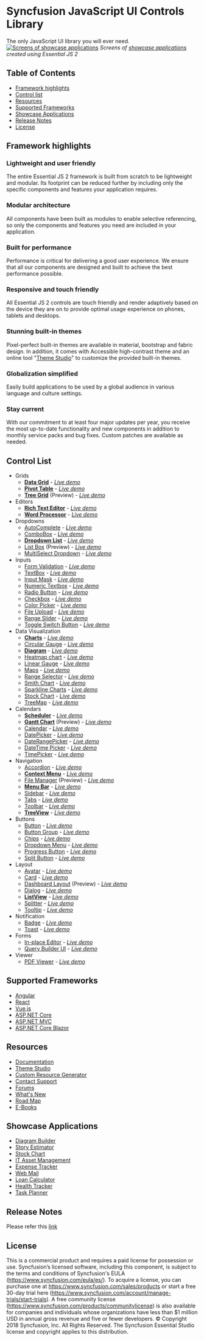 # Syncfusion JavaScript UI Controls Library
 The only JavaScript UI library you will ever need.
 [![Screens of showcase applications](https://ej2.syncfusion.com/products/ej2-banner.gif)](https://syncfusion.com/javascript-ui-controls/)
 *Screens of [showcase applications](#showcase-applications) created using Essential JS 2*
 ## Table of Contents
 * [Framework highlights](#framework-highlights)
* [Control list](#control-list)
* [Resources](#resources)
* [Supported Frameworks](#supported-frameworks)
* [Showcase Applications](#showcase-applications)
* [Release Notes](#release-notes)
* [License](#license)
 ## Framework highlights
 ### Lightweight and user friendly
 The entire Essential JS 2 framework is built from scratch to be lightweight and modular. Its footprint can be reduced further by including only the specific components and features your application requires.
 ### Modular architecture
 All components have been built as modules to enable selective referencing, so only the components and features you need are included in your application.
 ### Built for performance
 Performance is critical for delivering a good user experience. We ensure that all our components are designed and built to achieve the best performance possible.
 ### Responsive and touch friendly
 All Essential JS 2 controls are touch friendly and render adaptively based on the device they are on to provide optimal usage experience on phones, tablets and desktops.
 ### Stunning built-in themes
 Pixel-perfect built-in themes are available in material, bootstrap and fabric design. In addition, it comes with Accessible high-contrast theme and an online tool "[Theme Studio](https://ej2.syncfusion.com/themestudio/)" to customize the provided built-in themes.
 ### Globalization simplified
 Easily build applications to be used by a global audience in various language and culture settings.
 ### Stay current
 With our commitment to at least four major updates per year, you receive the most up-to-date functionality and new components in addition to monthly service packs and bug fixes. Custom patches are available as needed.
 ## Control List
 * Grids
    * [**Data Grid**](https://syncfusion.com/javascript-ui-controls/js-data-grid?utm_medium=listing&utm_source=npm&utm_campaign=ej2-common-npm) - [*Live demo*](https://ej2.syncfusion.com/demos#/material/grid/grid-overview.html)
    * [**Pivot Table**](https://www.syncfusion.com/javascript-ui-controls/js-pivot-table?utm_medium=listing&utm_source=npm&utm_campaign=ej2-common-npm) - [*Live demo*](https://ej2.syncfusion.com/demos#/material/pivot-view/default.html)
    * [**Tree Grid**](https://www.syncfusion.com/javascript-ui-controls/js-tree-grid?utm_medium=listing&utm_source=npm&utm_campaign=ej2-common-npm) (Preview) - [*Live demo*](https://ej2.syncfusion.com/demos/#/material/tree-grid/default.html)
 * Editors
    * [**Rich Text Editor**](https://www.syncfusion.com/javascript-ui-controls/js-wysiwyg-rich-text-editor?utm_medium=listing&utm_source=npm&utm_campaign=ej2-common-npm) - [*Live demo*](https://ej2.syncfusion.com/demos#/material/rich-text-editor/tools.html)
    * [**Word Processor**](https://www.syncfusion.com/javascript-ui-controls/js-word-processor?utm_medium=listing&utm_source=npm&utm_campaign=ej2-common-npm) - [*Live demo*](https://ej2.syncfusion.com/demos#/material/document-editor/default.html)
 * Dropdowns
    * [AutoComplete](https://www.syncfusion.com/javascript-ui-controls/js-autocomplete?utm_medium=listing&utm_source=npm&utm_campaign=ej2-common-npm) - [*Live demo*](https://ej2.syncfusion.com/demos#/material/auto-complete/default.html)
    * [ComboBox](https://www.syncfusion.com/javascript-ui-controls/js-combobox?utm_medium=listing&utm_source=npm&utm_campaign=ej2-common-npm) - [*Live demo*](https://ej2.syncfusion.com/demos#/material/combo-box/default.html)
    * [**Dropdown List**](https://www.syncfusion.com/javascript-ui-controls/js-dropdown-list?utm_medium=listing&utm_source=npm&utm_campaign=ej2-common-npm) - [*Live demo*](https://ej2.syncfusion.com/demos#/material/drop-down-list/default.html)
    * [List Box](https://www.syncfusion.com/javascript-ui-controls/js-listbox?utm_medium=listing&utm_source=npm&utm_campaign=ej2-common-npm) (Preview) - [*Live demo*](https://ej2.syncfusion.com/demos/#/material/list-box/default.html)
    * [MultiSelect Dropdown](https://www.syncfusion.com/javascript-ui-controls/multiselect-dropdown?utm_medium=listing&utm_source=npm&utm_campaign=ej2-common-npm) - [*Live demo*](https://ej2.syncfusion.com/demos#/material/multi-select/default.html)
 * Inputs
    * [Form Validation](https://www.syncfusion.com/javascript-ui-controls/js-form-validation?utm_medium=listing&utm_source=npm&utm_campaign=ej2-common-npm) - [*Live demo*](https://ej2.syncfusion.com/demos#/material/form-validator/default.html)
    * [TextBox](https://www.syncfusion.com/javascript-ui-controls/js-textbox?utm_medium=listing&utm_source=npm&utm_campaign=ej2-common-npm) - [*Live demo*](https://ej2.syncfusion.com/demos#/material/textbox/default.html)
    * [Input Mask](https://www.syncfusion.com/javascript-ui-controls/js-input-mask?utm_medium=listing&utm_source=npm&utm_campaign=ej2-common-npm) - [*Live demo*](https://ej2.syncfusion.com/demos#/material/maskedtextbox/default.html)
    * [Numeric Textbox](https://www.syncfusion.com/javascript-ui-controls/js-numeric-textbox?utm_medium=listing&utm_source=npm&utm_campaign=ej2-common-npm) - [*Live demo*](https://ej2.syncfusion.com/demos#/material/numerictextbox/default.html)
    * [Radio Button](https://www.syncfusion.com/javascript-ui-controls/js-radio-button?utm_medium=listing&utm_source=npm&utm_campaign=ej2-common-npm) - [*Live demo*](https://ej2.syncfusion.com/demos#/material/button/radio-button.html)
    * [Checkbox](https://www.syncfusion.com/javascript-ui-controls/js-checkbox?utm_medium=listing&utm_source=npm&utm_campaign=ej2-common-npm) - [*Live demo*](https://ej2.syncfusion.com/demos/#/material/button/checkbox.html)
    * [Color Picker](https://www.syncfusion.com/javascript-ui-controls/js-color-picker?utm_medium=listing&utm_source=npm&utm_campaign=ej2-common-npm) - [*Live demo*](https://ej2.syncfusion.com/demos#/material/color-picker/default.html)
    * [File Upload](https://www.syncfusion.com/javascript-ui-controls/js-file-upload?utm_medium=listing&utm_source=npm&utm_campaign=ej2-common-npm) - [*Live demo*](https://ej2.syncfusion.com/demos#/material/uploader/default.html)
    * [Range Slider](https://www.syncfusion.com/javascript-ui-controls/js-range-slider?utm_medium=listing&utm_source=npm&utm_campaign=ej2-common-npm) - [*Live demo*](https://ej2.syncfusion.com/demos#/material/slider/default.html)
    * [Toggle Switch Button](https://www.syncfusion.com/javascript-ui-controls/js-toggle-switch-button?utm_medium=listing&utm_source=npm&utm_campaign=ej2-common-npm) - [*Live demo*](https://ej2.syncfusion.com/demos#/material/button/switch.html)
 * Data Visualization
    * [**Charts**](https://www.syncfusion.com/javascript-ui-controls/js-charts?utm_medium=listing&utm_source=npm&utm_campaign=ej2-common-npm) - [*Live demo*](https://ej2.syncfusion.com/demos#/material/chart/line.html)
    * [Circular Gauge](https://www.syncfusion.com/javascript-ui-controls/js-circular-gauge?utm_medium=listing&utm_source=npm&utm_campaign=ej2-common-npm) - [*Live demo*](https://ej2.syncfusion.com/demos#/material/circular-gauge/default.html)
    * [**Diagram**](https://www.syncfusion.com/javascript-ui-controls/js-diagram?utm_medium=listing&utm_source=npm&utm_campaign=ej2-common-npm) - [*Live demo*](https://ej2.syncfusion.com/demos#/material/diagram/default-functionalities.html)
    * [Heatmap chart](https://www.syncfusion.com/javascript-ui-controls/js-heatmap-chart?utm_medium=listing&utm_source=npm&utm_campaign=ej2-common-npm) - [*Live demo*](https://ej2.syncfusion.com/demos#/material/heatmap/default.html)
    * [Linear Gauge](https://www.syncfusion.com/javascript-ui-controls/js-linear-gauge?utm_medium=listing&utm_source=npm&utm_campaign=ej2-common-npm) - [*Live demo*](https://ej2.syncfusion.com/demos#/material/linear-gauge/default.html)
    * [Maps](https://www.syncfusion.com/javascript-ui-controls/js-maps?utm_medium=listing&utm_source=npm&utm_campaign=ej2-common-npm) - [*Live demo*](https://ej2.syncfusion.com/demos#/material/maps/default.html)
    * [Range Selector](https://www.syncfusion.com/javascript-ui-controls/js-range-selector?utm_medium=listing&utm_source=npm&utm_campaign=ej2-common-npm) - [*Live demo*](https://ej2.syncfusion.com/demos#/material/range-navigator/default.html)
    * [Smith Chart](https://www.syncfusion.com/javascript-ui-controls/js-smith-chart?utm_medium=listing&utm_source=npm&utm_campaign=ej2-common-npm) - [*Live demo*](https://ej2.syncfusion.com/demos#/material/smith-chart/default.html)
    * [Sparkline Charts](https://www.syncfusion.com/javascript-ui-controls/js-sparkline?utm_medium=listing&utm_source=npm&utm_campaign=ej2-common-npm) - [*Live demo*](https://ej2.syncfusion.com/demos#/material/sparkline/default.html)
    * [Stock Chart](https://www.syncfusion.com/javascript-ui-controls/js-stock-chart?utm_medium=listing&utm_source=npm&utm_campaign=ej2-common-npm) - [*Live demo*](https://ej2.syncfusion.com/demos/#/material/stock-chart/default.html)
    * [TreeMap](https://www.syncfusion.com/javascript-ui-controls/js-treemap?utm_medium=listing&utm_source=npm&utm_campaign=ej2-common-npm) - [*Live demo*](https://ej2.syncfusion.com/demos#/material/treemap/default.html)
 * Calendars
    * [**Scheduler**](https://www.syncfusion.com/javascript-ui-controls/js-scheduler?utm_medium=listing&utm_source=npm&utm_campaign=ej2-common-npm) - [*Live demo*](https://ej2.syncfusion.com/demos#/material/schedule/default.html)
    * [**Gantt Chart**](https://www.syncfusion.com/javascript-ui-controls/js-gantt-chart?utm_medium=listing&utm_source=npm&utm_campaign=ej2-common-npm) (Preview) - [*Live demo*](https://ej2.syncfusion.com/demos/#/material/gantt/default.html)
    * [Calendar](https://www.syncfusion.com/javascript-ui-controls/js-calendar?utm_medium=listing&utm_source=npm&utm_campaign=ej2-common-npm) - [*Live demo*](https://ej2.syncfusion.com/demos#/material/calendar/default.html)
    * [DatePicker](https://www.syncfusion.com/javascript-ui-controls/js-datepicker?utm_medium=listing&utm_source=npm&utm_campaign=ej2-common-npm) - [*Live demo*](https://ej2.syncfusion.com/demos#/material/datepicker/default.html)
    * [DateRangePicker](https://www.syncfusion.com/javascript-ui-controls/js-daterangepicker?utm_medium=listing&utm_source=npm&utm_campaign=ej2-common-npm) - [*Live demo*](https://ej2.syncfusion.com/demos#/material/daterangepicker/default.html)
    * [DateTime Picker](https://www.syncfusion.com/javascript-ui-controls/js-datetime-picker?utm_medium=listing&utm_source=npm&utm_campaign=ej2-common-npm) - [*Live demo*](https://ej2.syncfusion.com/demos#/material/datetimepicker/default.html)
    * [TimePicker](https://www.syncfusion.com/javascript-ui-controls/js-timepicker?utm_medium=listing&utm_source=npm&utm_campaign=ej2-common-npm) - [*Live demo*](https://ej2.syncfusion.com/demos#/material/timepicker/default.html)
 * Navigation
    * [Accordion](https://www.syncfusion.com/javascript-ui-controls/js-accordion?utm_medium=listing&utm_source=npm&utm_campaign=ej2-common-npm) - [*Live demo*](https://ej2.syncfusion.com/demos#/material/accordion/default.html)
    * [**Context Menu**](https://www.syncfusion.com/javascript-ui-controls/js-context-menu?utm_medium=listing&utm_source=npm&utm_campaign=ej2-common-npm) - [*Live demo*](https://ej2.syncfusion.com/demos#/material/context-menu/default.html)
    * [File Manager](https://www.syncfusion.com/javascript-ui-controls/js-file-manager?utm_medium=listing&utm_source=npm&utm_campaign=ej2-common-npm) (Preview) - [*Live demo*](https://ej2.syncfusion.com/demos/#/material/file-manager/overview.html)
    * [**Menu Bar**](https://www.syncfusion.com/javascript-ui-controls/js-menu-bar?utm_medium=listing&utm_source=npm&utm_campaign=ej2-common-npm) - [*Live demo*](https://ej2.syncfusion.com/demos#/material/menu/default.html)
    * [Sidebar](https://www.syncfusion.com/javascript-ui-controls/js-sidebar?utm_medium=listing&utm_source=npm&utm_campaign=ej2-common-npm) - [*Live demo*](https://ej2.syncfusion.com/demos#/material/sidebar/default.html)
    * [Tabs](https://www.syncfusion.com/javascript-ui-controls/js-tabs?utm_medium=listing&utm_source=npm&utm_campaign=ej2-common-npm) - [*Live demo*](https://ej2.syncfusion.com/demos#/material/tab/default.html)
    * [Toolbar](https://www.syncfusion.com/javascript-ui-controls/js-toolbar?utm_medium=listing&utm_source=npm&utm_campaign=ej2-common-npm) - [*Live demo*](https://ej2.syncfusion.com/demos#/material/toolbar/default.html)
    * [**TreeView**](https://www.syncfusion.com/javascript-ui-controls/js-treeview?utm_medium=listing&utm_source=npm&utm_campaign=ej2-common-npm) - [*Live demo*](https://ej2.syncfusion.com/demos#/material/treeview/default.html)
 * Buttons
    * [Button](https://www.syncfusion.com/javascript-ui-controls/js-button?utm_medium=listing&utm_source=npm&utm_campaign=ej2-common-npm) - [*Live demo*](https://ej2.syncfusion.com/demos#/material/button/default.html)
    * [Button Group](https://www.syncfusion.com/javascript-ui-controls/js-button-group?utm_medium=listing&utm_source=npm&utm_campaign=ej2-common-npm) - [*Live demo*](https://ej2.syncfusion.com/demos#/material/button/button-group.html)
    * [Chips](https://www.syncfusion.com/javascript-ui-controls/js-chips?utm_medium=listing&utm_source=npm&utm_campaign=ej2-common-npm) - [*Live demo*](https://ej2.syncfusion.com/demos/#/material/chips/default.html)
    * [Dropdown Menu](https://www.syncfusion.com/javascript-ui-controls/js-dropdown-menu?utm_medium=listing&utm_source=npm&utm_campaign=ej2-common-npm) - [*Live demo*](https://ej2.syncfusion.com/demos#/material/button/dropdown-button.html)
    * [Progress Button](https://www.syncfusion.com/javascript-ui-controls/js-progress-button?utm_medium=listing&utm_source=npm&utm_campaign=ej2-common-npm) - [*Live demo*](https://ej2.syncfusion.com/demos#/material/button/progress-button.html)
    * [Split Button](https://www.syncfusion.com/javascript-ui-controls/js-split-button?utm_medium=listing&utm_source=npm&utm_campaign=ej2-common-npm) - [*Live demo*](https://ej2.syncfusion.com/demos#/material/button/split-button.html)
 * Layout
    * [Avatar](https://www.syncfusion.com/javascript-ui-controls/js-avatar?utm_medium=listing&utm_source=npm&utm_campaign=ej2-common-npm) - [*Live demo*](https://ej2.syncfusion.com/demos#/material/avatar/default.html)
    * [Card](https://www.syncfusion.com/javascript-ui-controls/js-card?utm_medium=listing&utm_source=npm&utm_campaign=ej2-common-npm) - [*Live demo*](https://ej2.syncfusion.com/demos#/material/card/basic.html)
    * [Dashboard Layout](https://www.syncfusion.com/javascript-ui-controls/js-dashboard-layout?utm_medium=listing&utm_source=npm&utm_campaign=ej2-common-npm) (Preview) - [*Live demo*](https://ej2.syncfusion.com/demos/#/material/dashboard-layout/default.html)
    * [Dialog](https://www.syncfusion.com/javascript-ui-controls/js-modal-dialog?utm_medium=listing&utm_source=npm&utm_campaign=ej2-common-npm) - [*Live demo*](https://ej2.syncfusion.com/demos#/material/dialog/default.html)
    * [**ListView**](https://www.syncfusion.com/javascript-ui-controls/js-listview?utm_medium=listing&utm_source=npm&utm_campaign=ej2-common-npm) - [*Live demo*](https://ej2.syncfusion.com/demos#/material/listview/default.html)
    * [Splitter](https://www.syncfusion.com/javascript-ui-controls/js-splitter?utm_medium=listing&utm_source=npm&utm_campaign=ej2-common-npm) - [*Live demo*](https://ej2.syncfusion.com/demos/#/material/splitter/default.html)
    * [Tooltip](https://www.syncfusion.com/javascript-ui-controls/js-tooltip?utm_medium=listing&utm_source=npm&utm_campaign=ej2-common-npm) - [*Live demo*](https://ej2.syncfusion.com/demos#/material/tooltip/default.html)
 * Notification
    * [Badge](https://www.syncfusion.com/javascript-ui-controls/js-badge?utm_medium=listing&utm_source=npm&utm_campaign=ej2-common-npm) - [*Live demo*](https://ej2.syncfusion.com/demos#/material/badge/default.html)
    * [Toast](https://www.syncfusion.com/javascript-ui-controls/js-toast?utm_medium=listing&utm_source=npm&utm_campaign=ej2-common-npm) - [*Live demo*](https://ej2.syncfusion.com/demos#/material/toast/default.html)
* Forms
    * [In-place Editor](https://www.syncfusion.com/javascript-ui-controls/js-in-place-editor?utm_medium=listing&utm_source=npm&utm_campaign=ej2-common-npm) - [*Live demo*](https://ej2.syncfusion.com/demos/#/material/inplace-editor/default.html)
    * [Query Builder UI](https://www.syncfusion.com/javascript-ui-controls/js-query-builder?utm_medium=listing&utm_source=npm&utm_campaign=ej2-common-npm) - [*Live demo*](https://ej2.syncfusion.com/demos/#/material/query-builder/default.html)
* Viewer
    * [PDF Viewer](https://www.syncfusion.com/javascript-ui-controls/js-pdf-viewer?utm_medium=listing&utm_source=npm&utm_campaign=ej2-common-npm) - [*Live demo*](https://ej2.syncfusion.com/demos/#/material/pdfviewer/default.html)
 ## Supported Frameworks
 * [Angular](https://www.syncfusion.com/angular-ui-components?utm_medium=listing&utm_source=npm&utm_campaign=ej2-common-npm)
* [React](https://www.syncfusion.com/react-ui-components?utm_medium=listing&utm_source=npm&utm_campaign=ej2-common-npm)
* [Vue.js](https://www.syncfusion.com/vue-ui-components?utm_medium=listing&utm_source=npm&utm_campaign=ej2-common-npm)
* [ASP.NET Core](https://www.syncfusion.com/aspnet-core-ui-controls?utm_medium=listing&utm_source=npm&utm_campaign=ej2-common-npm)
* [ASP.NET MVC](https://www.syncfusion.com/aspnet-mvc-ui-controls?utm_medium=listing&utm_source=npm&utm_campaign=ej2-common-npm)
* [ASP.NET Core Blazor](https://www.syncfusion.com/aspnet-core-blazor-components?utm_medium=listing&utm_source=npm&utm_campaign=ej2-common-npm)
 ## Resources
 * [Documentation](https://ej2.syncfusion.com/documentation/)
* [Theme Studio](https://ej2.syncfusion.com/themestudio/)
* [Custom Resource Generator](https://crg.syncfusion.com/)
* [Contact Support](https://www.syncfusion.com/support/directtrac/incidents/newincident?utm_medium=listing&utm_source=npm&utm_campaign=ej2-common-npm)
* [Forums](https://www.syncfusion.com/forums/essential-js2?utm_medium=listing&utm_source=npm&utm_campaign=ej2-common-npm)
* [What's New](https://www.syncfusion.com/products/whatsnew/essential-js2?utm_medium=listing&utm_source=npm&utm_campaign=ej2-common-npm)
* [Road Map](https://www.syncfusion.com/products/roadmap/essential-js2?utm_medium=listing&utm_source=npm&utm_campaign=ej2-common-npm)
* [E-Books](https://www.syncfusion.com/ebooks?tag=javascript&utm_medium=listing&utm_source=npm&utm_campaign=ej2-common-npm)
 ## Showcase Applications
* [Diagram Builder](https://ej2.syncfusion.com/showcase/angular/diagrambuilder/)
* [Story Estimator](https://aspdotnetcore.syncfusion.com/showcase/aspnetcore/story-estimator/)
* [Stock Chart](https://ej2.syncfusion.com/showcase/angular/stockchart)
* [IT Asset Management](https://ej2.syncfusion.com/showcase/vue/assetmanagement/)
* [Expense Tracker](https://ej2.syncfusion.com/showcase/typescript/expensetracker/)
* [Web Mail](https://ej2.syncfusion.com/showcase/typescript/webmail/)
* [Loan Calculator](https://ej2.syncfusion.com/showcase/typescript/loancalculator/)
* [Health Tracker](https://ej2.syncfusion.com/showcase/typescript/healthtracker/)
* [Task Planner](https://aspdotnetcore.syncfusion.com/showcase/aspnetcore/task-planner/)
 ## Release Notes
 Please refer this [link](https://ej2.syncfusion.com/documentation/release-notes/index/)
 ## License
 This is a commercial product and requires a paid license for possession or use. Syncfusion’s licensed software, including this component, is subject to the terms and conditions of Syncfusion's EULA (https://www.syncfusion.com/eula/es/). To acquire a license, you can purchase one at https://www.syncfusion.com/sales/products or start a free 30-day trial here (https://www.syncfusion.com/account/manage-trials/start-trials).
 A free community license (https://www.syncfusion.com/products/communitylicense) is also available for companies and individuals whose organizations have less than $1 million USD in annual gross revenue and five or fewer developers.
     © Copyright 2018 Syncfusion, Inc. All Rights Reserved. 
    The Syncfusion Essential Studio license and copyright applies to this distribution.
